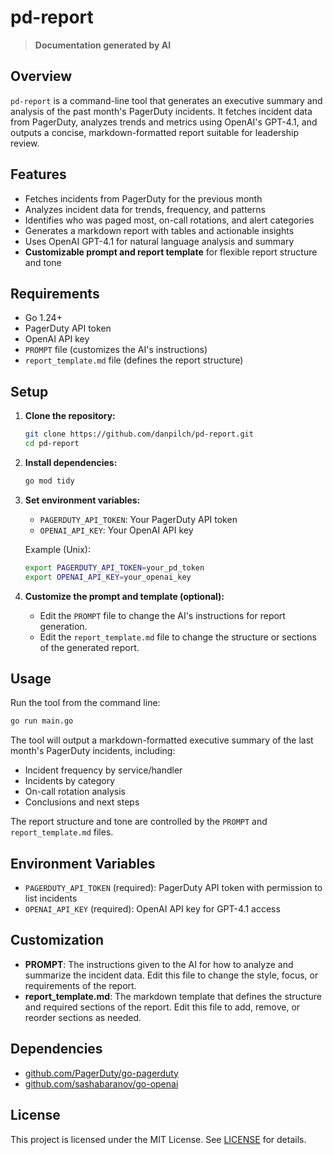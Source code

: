 # pd-report

> **Documentation generated by AI**

## Overview

`pd-report` is a command-line tool that generates an executive summary and analysis of the past month's PagerDuty incidents. It fetches incident data from PagerDuty, analyzes trends and metrics using OpenAI's GPT-4.1, and outputs a concise, markdown-formatted report suitable for leadership review.

## Features
- Fetches incidents from PagerDuty for the previous month
- Analyzes incident data for trends, frequency, and patterns
- Identifies who was paged most, on-call rotations, and alert categories
- Generates a markdown report with tables and actionable insights
- Uses OpenAI GPT-4.1 for natural language analysis and summary
- **Customizable prompt and report template** for flexible report structure and tone

## Requirements
- Go 1.24+
- PagerDuty API token
- OpenAI API key
- `PROMPT` file (customizes the AI's instructions)
- `report_template.md` file (defines the report structure)

## Setup
1. **Clone the repository:**
   ```sh
   git clone https://github.com/danpilch/pd-report.git
   cd pd-report
   ```
2. **Install dependencies:**
   ```sh
   go mod tidy
   ```
3. **Set environment variables:**
   - `PAGERDUTY_API_TOKEN`: Your PagerDuty API token
   - `OPENAI_API_KEY`: Your OpenAI API key

   Example (Unix):
   ```sh
   export PAGERDUTY_API_TOKEN=your_pd_token
   export OPENAI_API_KEY=your_openai_key
   ```
4. **Customize the prompt and template (optional):**
   - Edit the `PROMPT` file to change the AI's instructions for report generation.
   - Edit the `report_template.md` file to change the structure or sections of the generated report.

## Usage
Run the tool from the command line:

```sh
go run main.go
```

The tool will output a markdown-formatted executive summary of the last month's PagerDuty incidents, including:
- Incident frequency by service/handler
- Incidents by category
- On-call rotation analysis
- Conclusions and next steps

The report structure and tone are controlled by the `PROMPT` and `report_template.md` files.

## Environment Variables
- `PAGERDUTY_API_TOKEN` (required): PagerDuty API token with permission to list incidents
- `OPENAI_API_KEY` (required): OpenAI API key for GPT-4.1 access

## Customization
- **PROMPT**: The instructions given to the AI for how to analyze and summarize the incident data. Edit this file to change the style, focus, or requirements of the report.
- **report_template.md**: The markdown template that defines the structure and required sections of the report. Edit this file to add, remove, or reorder sections as needed.

## Dependencies
- [github.com/PagerDuty/go-pagerduty](https://github.com/PagerDuty/go-pagerduty)
- [github.com/sashabaranov/go-openai](https://github.com/sashabaranov/go-openai)

## License

This project is licensed under the MIT License. See [LICENSE](LICENSE) for details.

